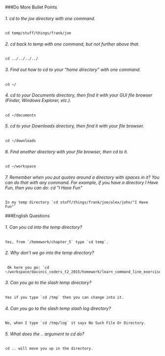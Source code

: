 ###Do More Bullet Points<br/>
###### 1. cd to the joe directory with one command.<br/>
  
    cd temp/stuff/things/frank/joe
    
###### 2. cd back to temp with one command, but not further above that.

    cd ../../../../
    
###### 3. Find out how to cd to your "home directory" with one command.
    
    cd ~/
    
###### 4. cd to your Documents directory, then find it with your GUI file browser (Finder, Windows Explorer, etc.).

    cd ~/documents
    
###### 5. cd to your Downloads directory, then find it with your file browser.

    cd ~/downloads
    
###### 6. Find another directory with your file browser, then cd to it.

    cd ~/workspace
    
###### 7. Remember when you put quotes around a directory with spaces in it? You can do that with any command. For example, if you have a directory I Have Fun, then you can do: cd "I Have Fun"

    In my temp directory `cd stuff/things/frank/joe/alex/john/"I Have Fun"`
        
###English Questions

###### 1. Can you cd into the temp directory?

    Yes, from `/homework/chapter_5` type `cd temp`.
    
###### 2. Why don't we go into the temp directory?

     Ok here you go: `cd ~/workspace/davinci_coders_t2_2015/homework/learn_command_line_exercises/chapter_5/temp`
     
###### 3. Can you go to the slash temp directory?
    
    Yes if you type `cd /tmp` then you can change into it. 
    
###### 4. Can you go to the slash temp slash log directory?

    No, when I type `cd /tmp/log` it says No Such File Or Directory.
    
###### 5. What does the .. argument to cd do? 

    cd .. will move you up in the directory. 
    
